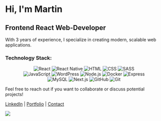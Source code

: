 # Hi, I'm Martin

## Frontend React Web-Developer

With 3 years of experience, I specialize in creating modern, scalable web applications.
### Technology Stack:

<div align="center">

  ![React](https://img.shields.io/badge/-React-61DAFB?logo=react&logoColor=white&style=plastic)
  ![React Native](https://img.shields.io/badge/-React%20Native-61DAFB?logo=react&logoColor=white&style=plastic)
  ![HTML](https://img.shields.io/badge/-HTML-E34F26?logo=html5&logoColor=white&style=plastic)
  ![CSS](https://img.shields.io/badge/-CSS-1572B6?logo=css3&logoColor=white&style=plastic)
  ![SASS](https://img.shields.io/badge/-SASS-CC6699?logo=sass&logoColor=white&style=plastic)
  <br />
  ![JavaScript](https://img.shields.io/badge/-JavaScript-F7DF1E?logo=javascript&logoColor=black&style=plastic)
  ![WordPress](https://img.shields.io/badge/-WordPress-21759B?logo=wordpress&logoColor=white&style=plastic)
  ![Node.js](https://img.shields.io/badge/-Node.js-339933?logo=node.js&logoColor=white&style=plastic)
  ![Docker](https://img.shields.io/badge/-Docker-2496ED?logo=docker&logoColor=white&style=plastic)
  ![Express](https://img.shields.io/badge/-Express.js-000000?logo=express&logoColor=white&style=plastic)
  <br />
  ![MySQL](https://img.shields.io/badge/-MySQL-4479A1?logo=mysql&logoColor=white&style=plastic)
  ![Next.js](https://img.shields.io/badge/-Next.js-000000?logo=next.js&logoColor=white&style=plastic)
  ![GitHub](https://img.shields.io/badge/-GitHub-181717?logo=github&logoColor=white&style=plastic)
  ![Git](https://img.shields.io/badge/-Git-F05032?logo=git&logoColor=white&style=plastic)

</div>


Feel free to reach out if you want to collaborate or discuss potential projects!

[LinkedIn](https://www.linkedin.com/in/martin-daniels-a6b2b7269) | [Portfolio](https://vercel.com/martin13025s-projects/bank-application) | [Contact](mailto:danpain800@gmail.com)

![](https://avatars.dzeninfra.ru/get-zen_doc/9400491/pub_6450b41e6e459848bb78cfbd_6450b5a76c71441296af45dd/orig)

